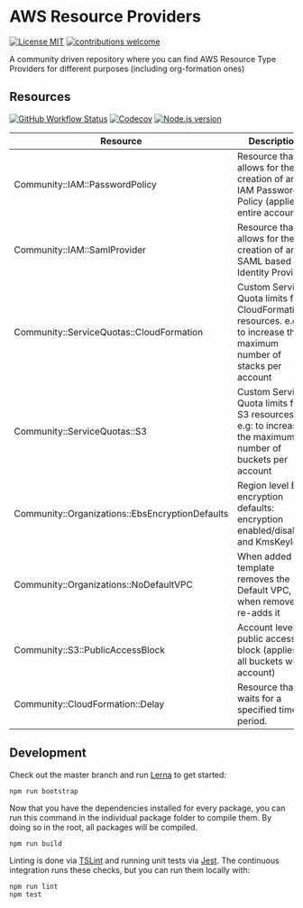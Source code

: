 # AWS Resource Providers

[![License MIT](https://img.shields.io/badge/license-MIT-brightgreen.svg)](https://opensource.org/licenses/MIT) [![contributions welcome](https://img.shields.io/badge/contributions-welcome-brightgreen.svg?style=flat)](https://github.com/org-formation/aws-resource-providers/issues)

A community driven repository where you can find AWS Resource Type Providers for different purposes (including org-formation ones)

## Resources

[![GitHub Workflow Status](https://img.shields.io/github/workflow/status/org-formation/aws-resource-providers/cicd/master)](https://github.com/org-formation/aws-resource-providers/actions?query=branch%3Amaster+workflow%3Acicd) [![Codecov](https://img.shields.io/codecov/c/gh/org-formation/aws-resource-providers)](https://codecov.io/gh/org-formation/aws-resource-providers) [![Node.js version](https://img.shields.io/badge/dynamic/json?color=brightgreen&url=https://raw.githubusercontent.com/org-formation/aws-resource-providers/master/package.json&query=$.engines.node&label=nodejs)](https://nodejs.org/)

| Resource | Description | Status  | Docs
|---|---|---|---|
| Community::IAM::PasswordPolicy | Resource that allows for the creation of an IAM Password Policy (applies to entire account) | in progress | [installation](iam/password-policy/installation.md) <br/> [docs](iam/password-policy/docs/README.md) <br/> [example](iam/password-policy/example.yml) |
| Community::IAM::SamlProvider | Resource that allows for the creation of an SAML based Identity Provider | in progress |  [installation](iam/saml-provider/installation.md) <br/> [docs](iam/saml-provider/docs/README.md) <br/> [example](iam/saml-provider/example.yml) |
| Community::ServiceQuotas::CloudFormation | Custom Service Quota limits for CloudFormation resources. e.g: to increase the maximum number of stacks per account | in progress |  [installation](service-quotas/cloud-formation/installation.md) <br/> [docs](service-quotas/cloud-formation/docs/README.md)  <br/> [example](service-quotas/cloud-formation/example.yml) |
| Community::ServiceQuotas::S3 | Custom Service Quota limits for S3 resources. e.g: to increase the maximum number of buckets per account | in progress | [installation](service-quotas/s3/installation.md) <br/> [docs](service-quotas/s3/docs/README.md) <br/> [example](service-quotas/s3/example.yml)  |
| Community::Organizations::EbsEncryptionDefaults    | Region level EBS encryption defaults: encryption enabled/disabled and KmsKeyId | in progress | [installation](ec2/ebs-encryption-defaults/installation.md) <br/> [docs](ec2/ebs-encryption-defaults/docs/README.md) <br/> [example](ec2/ebs-encryption-defaults/example.yml) |
| Community::Organizations::NoDefaultVPC | When added to a template removes the Default VPC, when removed it re-adds it | [installation](ec2/no-default-vpc/installation.md) <br/> [docs](ec2/no-default-vpc/docs/README.md) <br/> [example](ec2/no-default-vpc/example.yml) |
| Community::S3::PublicAccessBlock | Account level public access block (applies to all buckets within account) | in progress |  [installation](s3/public-access-block/installation.md) <br/> [docs](s3/public-access-block/docs/README.md) <br/> [example](s3/public-access-block/example.yml)  |
| Community::CloudFormation::Delay | Resource that waits for a specified time period. | in progress | [installation](cloud-formation/delay/installation.md) <br/> [docs](cloud-formation/delay/docs/README.md) <br/> [example](cloud-formation/delay/example.yml) |


Development
-----------

Check out the master branch and run [Lerna](https://lerna.js.org/) to get started:

```
npm run bootstrap
```

Now that you have the dependencies installed for every package, you can run this command in the individual package folder to compile them. By doing so in the root, all packages will be compiled.

```
npm run build
```

Linting is done via [TSLint](http://palantir.github.io/tslint/) and running unit tests via [Jest](https://jestjs.io/). The continuous integration runs these checks, but you can run them locally with:

```
npm run lint
npm test
```
